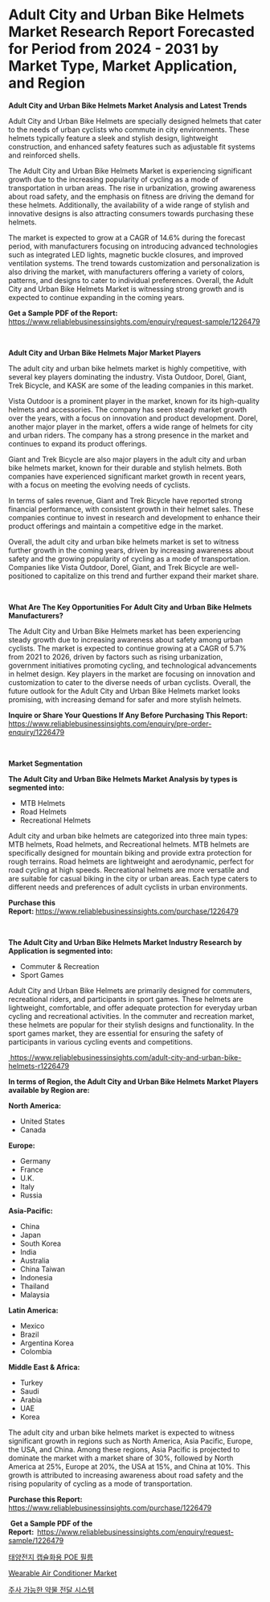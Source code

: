 <p><h1>Adult City and Urban Bike Helmets Market Research Report Forecasted for Period from 2024 -  2031 by Market Type, Market Application, and Region</h1></p><p><strong>Adult City and Urban Bike Helmets Market Analysis and Latest Trends</strong></p>
<p><p>Adult City and Urban Bike Helmets are specially designed helmets that cater to the needs of urban cyclists who commute in city environments. These helmets typically feature a sleek and stylish design, lightweight construction, and enhanced safety features such as adjustable fit systems and reinforced shells.</p><p>The Adult City and Urban Bike Helmets Market is experiencing significant growth due to the increasing popularity of cycling as a mode of transportation in urban areas. The rise in urbanization, growing awareness about road safety, and the emphasis on fitness are driving the demand for these helmets. Additionally, the availability of a wide range of stylish and innovative designs is also attracting consumers towards purchasing these helmets.</p><p>The market is expected to grow at a CAGR of 14.6% during the forecast period, with manufacturers focusing on introducing advanced technologies such as integrated LED lights, magnetic buckle closures, and improved ventilation systems. The trend towards customization and personalization is also driving the market, with manufacturers offering a variety of colors, patterns, and designs to cater to individual preferences. Overall, the Adult City and Urban Bike Helmets Market is witnessing strong growth and is expected to continue expanding in the coming years.</p></p>
<p><strong>Get a Sample PDF of the Report:&nbsp;</strong> <a href="https://www.reliablebusinessinsights.com/enquiry/request-sample/1226479">https://www.reliablebusinessinsights.com/enquiry/request-sample/1226479</a></p>
<p>&nbsp;</p>
<p><strong>Adult City and Urban Bike Helmets Major Market Players</strong></p>
<p><p>The adult city and urban bike helmets market is highly competitive, with several key players dominating the industry. Vista Outdoor, Dorel, Giant, Trek Bicycle, and KASK are some of the leading companies in this market. </p><p>Vista Outdoor is a prominent player in the market, known for its high-quality helmets and accessories. The company has seen steady market growth over the years, with a focus on innovation and product development. Dorel, another major player in the market, offers a wide range of helmets for city and urban riders. The company has a strong presence in the market and continues to expand its product offerings.</p><p>Giant and Trek Bicycle are also major players in the adult city and urban bike helmets market, known for their durable and stylish helmets. Both companies have experienced significant market growth in recent years, with a focus on meeting the evolving needs of cyclists.</p><p>In terms of sales revenue, Giant and Trek Bicycle have reported strong financial performance, with consistent growth in their helmet sales. These companies continue to invest in research and development to enhance their product offerings and maintain a competitive edge in the market.</p><p>Overall, the adult city and urban bike helmets market is set to witness further growth in the coming years, driven by increasing awareness about safety and the growing popularity of cycling as a mode of transportation. Companies like Vista Outdoor, Dorel, Giant, and Trek Bicycle are well-positioned to capitalize on this trend and further expand their market share.</p></p>
<p>&nbsp;</p>
<p><strong>What Are The Key Opportunities For Adult City and Urban Bike Helmets Manufacturers?</strong></p>
<p><p>The Adult City and Urban Bike Helmets market has been experiencing steady growth due to increasing awareness about safety among urban cyclists. The market is expected to continue growing at a CAGR of 5.7% from 2021 to 2026, driven by factors such as rising urbanization, government initiatives promoting cycling, and technological advancements in helmet design. Key players in the market are focusing on innovation and customization to cater to the diverse needs of urban cyclists. Overall, the future outlook for the Adult City and Urban Bike Helmets market looks promising, with increasing demand for safer and more stylish helmets.</p></p>
<p><strong>Inquire or Share Your Questions If Any Before Purchasing This Report:</strong> <a href="https://www.reliablebusinessinsights.com/enquiry/pre-order-enquiry/1226479">https://www.reliablebusinessinsights.com/enquiry/pre-order-enquiry/1226479</a></p>
<p>&nbsp;</p>
<p><strong>Market Segmentation</strong></p>
<p><strong>The Adult City and Urban Bike Helmets Market Analysis by types is segmented into:</strong></p>
<p><ul><li>MTB Helmets</li><li>Road Helmets</li><li>Recreational Helmets</li></ul></p>
<p><p>Adult city and urban bike helmets are categorized into three main types: MTB helmets, Road helmets, and Recreational helmets. MTB helmets are specifically designed for mountain biking and provide extra protection for rough terrains. Road helmets are lightweight and aerodynamic, perfect for road cycling at high speeds. Recreational helmets are more versatile and are suitable for casual biking in the city or urban areas. Each type caters to different needs and preferences of adult cyclists in urban environments.</p></p>
<p><strong>Purchase this Report:&nbsp;</strong><a href="https://www.reliablebusinessinsights.com/purchase/1226479">https://www.reliablebusinessinsights.com/purchase/1226479</a></p>
<p>&nbsp;</p>
<p><strong>The Adult City and Urban Bike Helmets Market Industry Research by Application is segmented into:</strong></p>
<p><ul><li>Commuter & Recreation</li><li>Sport Games</li></ul></p>
<p><p>Adult City and Urban Bike Helmets are primarily designed for commuters, recreational riders, and participants in sport games. These helmets are lightweight, comfortable, and offer adequate protection for everyday urban cycling and recreational activities. In the commuter and recreation market, these helmets are popular for their stylish designs and functionality. In the sport games market, they are essential for ensuring the safety of participants in various cycling events and competitions.</p></p>
<p><a href="https://www.reliablebusinessinsights.com/adult-city-and-urban-bike-helmets-r1226479">&nbsp;https://www.reliablebusinessinsights.com/adult-city-and-urban-bike-helmets-r1226479</a></p>
<p><strong>In terms of Region, the Adult City and Urban Bike Helmets Market Players available by Region are:</strong></p>
<p>
    <p> <strong> North America: </strong>
        <ul>
            <li>United States</li>
            <li>Canada</li>
        </ul>
        </p> 
    <p> <strong> Europe: </strong>
        <ul>
            <li>Germany</li>
            <li>France</li>
            <li>U.K.</li>
            <li>Italy</li>
            <li>Russia</li>
        </ul>
        </p> 
    <p> <strong> Asia-Pacific: </strong>
        <ul>
            <li>China</li>
            <li>Japan</li>
            <li>South Korea</li>
            <li>India</li>
            <li>Australia</li>
            <li>China Taiwan</li>
            <li>Indonesia</li>
            <li>Thailand</li>
            <li>Malaysia</li>
        </ul>
        </p> 
    <p> <strong> Latin America: </strong>
        <ul>
            <li>Mexico</li>
            <li>Brazil</li>
            <li>Argentina Korea</li>
            <li>Colombia</li>
        </ul>
        </p> 
    <p> <strong> Middle East & Africa: </strong>
        <ul>
            <li>Turkey</li>
            <li>Saudi</li>
            <li>Arabia</li>
            <li>UAE</li>
            <li>Korea</li>
        </ul>
    </p>
    </p>
<p><p>The adult city and urban bike helmets market is expected to witness significant growth in regions such as North America, Asia Pacific, Europe, the USA, and China. Among these regions, Asia Pacific is projected to dominate the market with a market share of 30%, followed by North America at 25%, Europe at 20%, the USA at 15%, and China at 10%. This growth is attributed to increasing awareness about road safety and the rising popularity of cycling as a mode of transportation.</p></p>
<p><strong>Purchase this Report: </strong><a href="https://www.reliablebusinessinsights.com/purchase/1226479">https://www.reliablebusinessinsights.com/purchase/1226479</a></p>
<p>&nbsp;<strong>Get a Sample PDF of the Report:&nbsp;&nbsp;</strong><a href="https://www.reliablebusinessinsights.com/enquiry/request-sample/1226479">https://www.reliablebusinessinsights.com/enquiry/request-sample/1226479</a></p>
<p><strong></strong></p>
<p><p><a href="https://github.com/nigaleamar09/Market-Research-Report-List-1/blob/main/5190312153283.md">태양전지 캡슐화용 POE 필름</a></p><p><a href="https://github.com/mabenkhyari11/Market-Research-Report-List-1/blob/main/wearable-air-conditioner-market.md">Wearable Air Conditioner Market</a></p><p><a href="https://medium.com/@soloncarter42/%EC%A3%BC%EC%82%AC%EC%A0%9C-%EC%95%BD%EB%AC%BC-%EC%A0%84%EB%8B%AC-%EC%8B%9C%EC%8A%A4%ED%85%9C-%EC%8B%9C%EC%9E%A5-%EB%8F%99%ED%96%A5-%EB%B0%8F-%EB%B6%84%EC%84%9D-%EB%AF%B8%EB%9E%98-%EC%84%B1%EC%9E%A5%EC%9D%84-%EC%9C%84%ED%95%9C-%EA%B8%B0%ED%9A%8C%EC%99%80-%EB%8F%84%EC%A0%84-2024-2031-a7d1763daacd">주사 가능한 약물 전달 시스템</a></p></p>